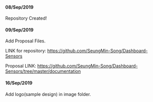 <H4>08/Sep/2019</H4>

Repository Created!

<H4>09/Sep/2019</H4>

Add Proposal Files.

LINK for repository: <a href="https://github.com/SeungMin-Song/Dashboard-Sensors">https://github.com/SeungMin-Song/Dashboard-Sensors </a>

Proposal LINK: <a href="https://github.com/SeungMin-Song/Dashboard-Sensors/tree/master/documentation"> https://github.com/SeungMin-Song/Dashboard-Sensors/tree/master/documentation </a>

<H4>16/Sep/2019</H4>

Add logo(sample design) in image folder.
